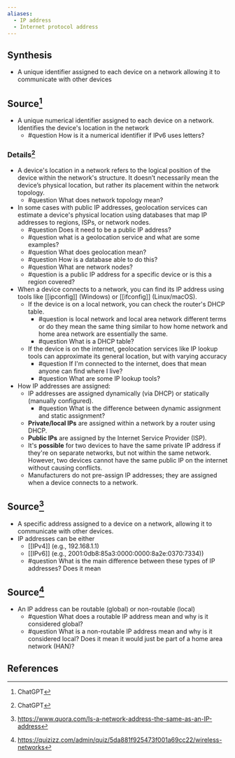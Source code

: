 ```yaml
---
aliases:
  - IP address
  - Internet protocol address
---
```

## Synthesis
- A unique identifier assigned to each device on a network allowing it to communicate with other devices
## Source[^1]
- A unique numerical identifier assigned to each device on a network. Identifies the device's location in the network
	- #question How is it a numerical identifier if IPv6 uses letters? 
### Details[^1]
- A device's location in a network refers to the logical position of the device within the network's structure. It doesn’t necessarily mean the device’s physical location, but rather its placement within the network topology. 
	- #question What does network topology mean?
- In some cases with public IP addresses, geolocation services can estimate a device's physical location using databases that map IP addresses to regions, ISPs, or network nodes.
	- #question Does it need to be a public IP address?
	- #question what is a geolocation service and what are some examples?
	- #question What does geolocation mean?
	- #question How is a database able to do this? 
	- #question What are network nodes?
	- #question is a public IP address for a specific device or is this a region covered?
- When a device connects to a network, you can find its IP address using tools like [[ipconfig]] (Windows) or [[ifconfig]] (Linux/macOS).
	- If the device is on a local network, you can check the router's DHCP table.
		- #question is local network and local area network different terms or do they mean the same thing similar to how home network and home area network are essentially the same. 
		- #question What is a DHCP table? 
	- If the device is on the internet, geolocation services like IP lookup tools can approximate its general location, but with varying accuracy
		- #question If I'm connected to the internet, does that mean anyone can find where I live?
		- #question What are some IP lookup tools?
- How IP addresses are assigned:
	- IP addresses are assigned dynamically (via DHCP) or statically (manually configured).
		- #question What is the difference between dynamic assignment and static assignment?
	- **Private/local IPs** are assigned within a network by a router using DHCP.
	- **Public IPs** are assigned by the Internet Service Provider (ISP).
	- It's **possible** for two devices to have the same private IP address if they're on separate networks, but not within the same network. However, two devices cannot have the same public IP on the internet without causing conflicts.
	- Manufacturers do not pre-assign IP addresses; they are assigned when a device connects to a network.
## Source[^2]
- A specific address assigned to a device on a network, allowing it to communicate with other devices. 
- IP addresses can be either 
	- [[IPv4]] (e.g., 192.168.1.1)
	- [[IPv6]] (e.g., 2001:0db8:85a3:0000:0000:8a2e:0370:7334))
	- #question What is the main difference between these types of IP addresses? Does it mean 

## Source[^3]
- An IP address can be routable (global) or non-routable (local)
	- #question What does a routable IP address mean and why is it considered global?
	- #question What is a non-routable IP address mean and why is it considered local? Does it mean it would just be part of a home area network (HAN)? 
## References

[^1]: ChatGPT
[^2]: https://www.quora.com/Is-a-network-address-the-same-as-an-IP-address
[^3]: https://quizizz.com/admin/quiz/5da881f925473f001a69cc22/wireless-networks